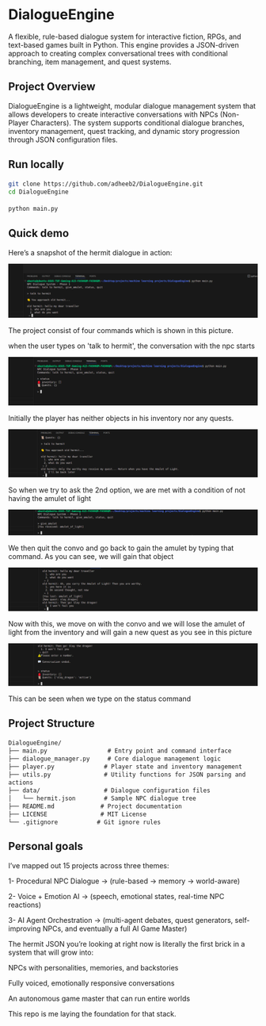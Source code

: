 # DialogueEngine

A flexible, rule-based dialogue system for interactive fiction, RPGs, and text-based games built in Python. This engine provides a JSON-driven approach to creating complex conversational trees with conditional branching, item management, and quest systems.

## Project Overview

DialogueEngine is a lightweight, modular dialogue management system that allows developers to create interactive conversations with NPCs (Non-Player Characters). The system supports conditional dialogue branches, inventory management, quest tracking, and dynamic story progression through JSON configuration files.

## Run locally

```bash
git clone https://github.com/adheeb2/DialogueEngine.git
cd DialogueEngine

python main.py
```

## Quick demo

Here’s a snapshot of the hermit dialogue in action:

![Rule-based NPC Dialogue System  Demo](images/hermit1.png)

The project consist of four commands which is shown in this picture.

when the user types on 'talk to hermit', the conversation with the npc starts

![Rule-based NPC Dialogue System  Demo](images/hermit2.png)

Initially the player has neither objects in his inventory nor any quests.

![Rule-based NPC Dialogue System  Demo](images/hermit3.png)

So when we try to ask the 2nd option, we are met with a condition of not having the amulet of light

![Rule-based NPC Dialogue System  Demo](images/hermit4.png)

We then quit the convo and go back to gain the amulet by typing that command. As you can see, we will gain that object

![Rule-based NPC Dialogue System  Demo](images/hermit5.png)

Now with this, we move on with the convo and we will lose the amulet of light from the inventory and will gain a new quest as you see in this picture

![Rule-based NPC Dialogue System  Demo](images/hermit6.png)

This can be seen when we type on the status command

## Project Structure

```
DialogueEngine/
├── main.py                 # Entry point and command interface
├── dialogue_manager.py     # Core dialogue management logic
├── player.py              # Player state and inventory management
├── utils.py               # Utility functions for JSON parsing and actions
├── data/                  # Dialogue configuration files
│   └── hermit.json        # Sample NPC dialogue tree
├── README.md             # Project documentation
├── LICENSE               # MIT License
└── .gitignore           # Git ignore rules
```

## Personal goals

I’ve mapped out 15 projects across three themes:

1- Procedural NPC Dialogue → (rule-based → memory → world-aware)

2- Voice + Emotion AI → (speech, emotional states, real-time NPC reactions)

3- AI Agent Orchestration → (multi-agent debates, quest generators, self-improving NPCs, and eventually a full AI Game Master)

The hermit JSON you’re looking at right now is literally the first brick in a system that will grow into:

NPCs with personalities, memories, and backstories

Fully voiced, emotionally responsive conversations

An autonomous game master that can run entire worlds

This repo is me laying the foundation for that stack.
